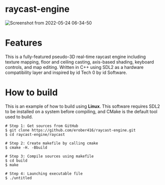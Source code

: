 # raycast-engine
![Screenshot from 2022-05-24 06-34-50](https://user-images.githubusercontent.com/61103027/170012421-0a859a8c-b6a4-48f8-a7b8-5e9996d864eb.png)
# Features
This is a fully-featured pseudo-3D real-time raycast engine including texture mapping, floor and ceiling casting, axis-based shading, keyboard controls, and map editing. Written in C++ using SDL2 as a hardware compatibility layer and inspired by id Tech 0 by id Software.
# How to build
This is an example of how to build using **Linux**. This software requires SDL2 to be installed on a system before compiling, and CMake is the default tool used to build.
```shell
# Step 1: Get sources from GitHub
$ git clone https://github.com/erober416/raycast-engine.git
$ cd raycast-engine/raycast
```
```shell
# Step 2: Create makefile by calling cmake
$ cmake -H. -Bbuild
```
```shell
# Step 3: Compile sources using makefile
$ cd build
$ make
```
```shell
# Step 4: Launching executable file
$ ./untitled
```
